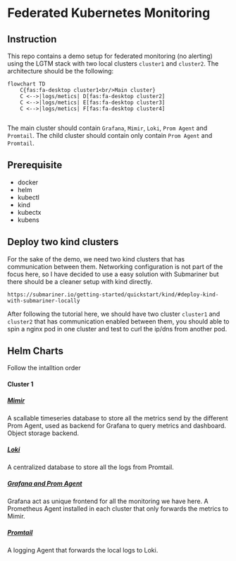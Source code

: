 # Federated Kubernetes Monitoring
## Instruction

This repo contains a demo setup for federated monitoring (no alerting) using the LGTM stack with two local clusters `cluster1` and `cluster2`. The architecture should be the following:

```mermaid
flowchart TD
    C{fas:fa-desktop cluster1<br/>Main cluster}
    C <-->|logs/metics| D[fas:fa-desktop cluster2]
    C <-->|logs/metics| E[fas:fa-desktop cluster3]
    C <-->|logs/metics| F[fas:fa-desktop cluster4]
  
```
The main cluster should contain `Grafana`, `Mimir`, `Loki`, `Prom Agent` and `Promtail`.
The child cluster should contain only contain `Prom Agent` and `Promtail`.


## Prerequisite
  - docker
  - helm
  - kubectl
  - kind
  - kubectx
  - kubens

## Deploy two kind clusters
For the sake of the demo, we need two kind clusters that has communication between them. Networking configuration is not part of the focus here, so I have decided to use a easy solution with Submariner but there should be a cleaner setup with kind directly.

`https://submariner.io/getting-started/quickstart/kind/#deploy-kind-with-submariner-locally`

After following the tutorial here, we should have two cluster `cluster1` and `cluster2` that has communication enabled between them, you should able to spin a nginx pod in one cluster and test to curl the ip/dns from another pod.

## Helm Charts
Follow the intalltion order 
#### Cluster 1
##### [Mimir](mimir/README.md)
A scallable timeseries database to store all the metrics send by the different Prom Agent, used as backend for Grafana to query metrics and dashboard. Object storage backend.
##### [Loki](loki/README.md)
A centralized database to store all the logs from Promtail.
##### [Grafana and Prom Agent](kube-prom-stack/README.md)
Grafana act as unique frontend for all the monitoring we have here.
A Prometheus Agent installed in each cluster that only forwards the metrics to Mimir.
##### [Promtail](promtail/README.md)
A logging Agent that forwards the local logs to Loki.

